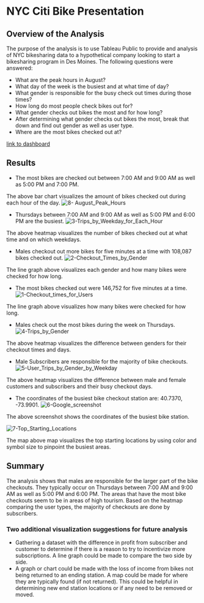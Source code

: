 # NYC Citi Bike Presentation

## Overview of the Analysis
The purpose of the analysis is to use Tableau Public to provide and analysis of NYC bikesharing data to a hypothetical company looking to start a bikesharing program in Des Moines. The following questions were answered:
- What are the peak hours in August?
- What day of the week is the busiest and at what time of day?
- What gender is responsible for the busy check out times during those times?
- How long do most people check bikes out for?
- What gender checks out bikes the most and for how long?
- After determining what gender checks out bikes the most, break that down and find out gender as well as user type.
- Where are the most bikes checked out at?

[link to dashboard](https://public.tableau.com/app/profile/rachel8260/viz/NYC_Citibike_Challenge_16707219182290/NYCCitiBikePresentation?publish=yes) 


## Results
- The most bikes are checked out between 7:00 AM and 9:00 AM as well as 5:00 PM and 7:00 PM.

The above bar chart visualizes the amount of bikes checked out during each hour of the day.
![8- August_Peak_Hours](https://user-images.githubusercontent.com/111570965/206935648-0f5b6f94-7bf0-4d25-b0bd-5eb7401f2841.png)

- Thursdays between 7:00 AM and 9:00 AM as well as 5:00 PM and 6:00 PM are the busiest.
![3-Trips_by_Weekday_for_Each_Hour](https://user-images.githubusercontent.com/111570965/206935662-359f5f81-7931-45ee-8a30-48742976424f.png)

The above heatmap visualizes the number of bikes checked out at what time and on which weekdays.

- Males checkout out more bikes for five minutes at a time with 108,087 bikes checked out.
![2-Checkout_Times_by_Gender](https://user-images.githubusercontent.com/111570965/206935665-9aa9ea9b-2e82-4ea7-86e6-5d9000d17627.png)

The line graph above visualizes each gender and how many bikes were checked for how long.

- The most bikes checked out were 146,752 for five minutes at a time.
![1-Checkout_times_for_Users](https://user-images.githubusercontent.com/111570965/206935669-70937eb8-d71c-4ed6-91e8-3321719410ec.png)

The line graph above visualizes how many bikes were checked for how long. 

- Males check out the most bikes during the week on Thursdays.
![4-Trips_by_Gender](https://user-images.githubusercontent.com/111570965/206935675-23c439d5-5bfc-4b97-a7ed-8cb390618062.png)

The above heatmap visualizes the difference between genders for their checkout times and days.

- Male Subscribers are responsible for the majority of bike checkouts. 
![5-User_Trips_by_Gender_by_Weekday](https://user-images.githubusercontent.com/111570965/206935678-549e1e88-0c5d-42e0-8066-45ba6e02d92f.png)

The above heatmap visualizes the difference between male and female customers and subscribers and their busy checkout days.

- The coordinates of the busiest bike checkout station are: 40.7370, -73.9901. 
![6-Google_screenshot](https://user-images.githubusercontent.com/111570965/206935688-27630f84-7858-479a-b228-1e6f63884235.png)

The above screenshot shows the coordinates of the busiest bike station. 

![7-Top_Starting_Locations](https://user-images.githubusercontent.com/111570965/206935704-31873d78-ff74-4a45-8cc8-deae87e08d0d.png)

The map above map visualizes the top starting locations by using color and symbol size to pinpoint the busiest areas.

## Summary
The analysis shows that males are responsible for the larger part of the bike checkouts. They typically occur on Thursdays between 7:00 AM and 9:00 AM as well as 5:00 PM and 6:00 PM. The areas that have the most bike checkouts seem to be in areas of high tourism. Based on the heatmap comparing the user types, the majority of checkouts are done by subscribers.

### Two additional visualization suggestions for future analysis
- Gathering a dataset with the difference in profit from subscriber and customer to determine if there is a reason to try to incentivize more subscriptions. A line graph could be made to compare the two side by side. 
- A graph or chart could be made with the loss of income from bikes not being returned to an ending station. A map could be made for where they are typically found (if not returned). This could be helpful in determining new end station locations or if any need to be removed or moved.
